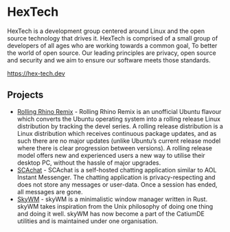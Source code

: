 # HexTech

HexTech is a development group centered around Linux and the open source technology that drives it. HexTech is comprised of a small group of developers of all ages who are working towards a common goal, To better the world of open source. Our leading principles are privacy, open source and security and we aim to ensure our software meets those standards.

https://hex-tech.dev

## Projects

* [Rolling Rhino Remix](https://rollingrhino.org) - Rolling Rhino Remix is an unofficial Ubuntu flavour which converts the Ubuntu operating system into a rolling release Linux distribution by tracking the devel series. A rolling release distribution is a Linux distribution which receives continuous package updates, and as such there are no major updates (unlike Ubuntu’s current release model where there is clear progression between versions). A rolling release model offers new and experienced users a new way to utilise their desktop PC, without the hassle of major upgrades.
* [SCAchat](https://github.com/hextechdev/scachat) - SCAchat is a self-hosted chatting application similar to AOL Instant Messenger. The chatting application is privacy-respecting and does not store any messages or user-data. Once a session has ended, all messages are gone.
* [SkyWM](https://github.com/hextechdev/skywm) - skyWM is a minimalistic window manager written in Rust. skyWM takes inspiration from the Unix philosophy of doing one thing and doing it well. skyWM has now become a part of the CatiumDE utilities and is maintained under one organisation.

